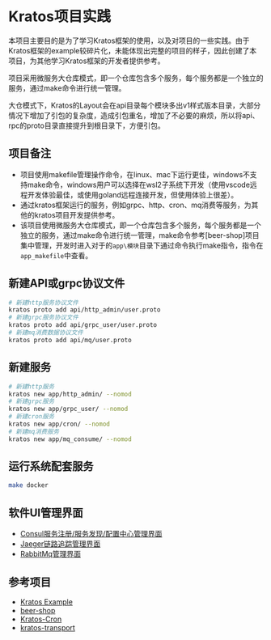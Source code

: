 # Kratos项目实践

本项目主要目的是为了学习Kratos框架的使用，以及对项目的一些实践。由于Kratos框架的example较碎片化，未能体现出完整的项目的样子，因此创建了本项目，为其他学习Kratos框架的开发者提供参考。

项目采用微服务大仓库模式，即一个仓库包含多个服务，每个服务都是一个独立的服务，通过make命令进行统一管理。

大仓模式下，Kratos的Layout会在api目录每个模块多出v1样式版本目录，大部分情况下增加了引包的复杂度，造成引包重名，增加了不必要的麻烦，所以将api、rpc的proto目录直接提升到根目录下，方便引包。

## 项目备注
- 项目使用makefile管理操作命令，在linux、mac下运行更佳，windows不支持make命令，windows用户可以选择在wsl2子系统下开发（使用vscode远程开发体验最佳，或使用goland远程连接开发，但使用体验上很差）。
- 通过kratos框架运行的服务，例如grpc、http、cron、mq消费等服务，为其他的kratos项目开发提供参考。
- 该项目使用微服务大仓库模式，即一个仓库包含多个服务，每个服务都是一个独立的服务，通过make命令进行统一管理，make命令参考[beer-shop]项目集中管理，开发时进入对于的`app\模块`目录下通过命令执行make指令，指令在`app_makefile`中查看。

## 新建API或grpc协议文件
```bash
# 新建http服务协议文件
kratos proto add api/http_admin/user.proto
# 新建grpc服务协议文件
kratos proto add api/grpc_user/user.proto
# 新建mq消费数据协议文件
kratos proto add api/mq/user.proto
```

## 新建服务
```bash
# 新建http服务
kratos new app/http_admin/ --nomod
# 新建grpc服务
kratos new app/grpc_user/ --nomod
# 新建cron服务
kratos new app/cron/ --nomod
# 新建mq消费服务
kratos new app/mq_consume/ --nomod
```

## 运行系统配套服务
```bash
make docker
```

## 软件UI管理界面
- [Consul服务注册/服务发现/配置中心管理界面](http://127.0.0.1:8500/)
- [Jaeger链路追踪管理界面](http://127.0.0.1:16686/)
- [RabbitMq管理界面](http://127.0.0.1:15672/)

## 参考项目
- [Kratos Example](https://github.com/go-kratos/examples)
- [beer-shop](https://github.com/go-kratos/beer-shop)
- [Kratos-Cron](https://github.com/igo9go/kratos-cron)
- [kratos-transport](https://github.com/tx7do/kratos-transport)